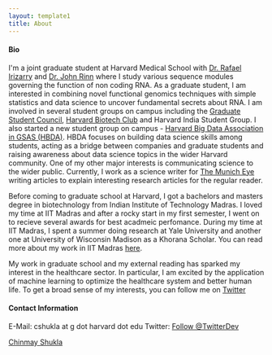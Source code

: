 ```yaml
---
layout: template1
title: About
---
```


#### Bio

I'm a joint graduate student at Harvard Medical School with [Dr. Rafael Irizarry](http://rafalab.github.io) and [Dr. John Rinn](http://rinnlab.com) where I study various sequence modules governing the function of non coding RNA. As a graduate student, I am interested in combining novel functional genomics techniques with simple statistics and data science to uncover fundamental secrets about RNA. I am involved in several student groups on campus including the [Graduate Student Council](http://gsc.fas.harvard.edu/people/chinmay-shukla), [Harvard Biotech Club](http://thebiotechclub.org/leadership-team/) and Harvard India Student Group. I also started a new student group on campus - [Harvard Big Data Association in GSAS (HBDA)](http://harvardbigdata.com). HBDA focuses on building data science skills among students, acting as a bridge between companies and graduate students and raising awareness about data science topics in the wider Harvard community. One of my other major interests is communicating science to the wider public. Currently, I work as a science writer for [The Munich Eye](http://themunicheye.com/global_scripts/contributors/index.php?contributor=Chinmay%20Shukla) writing articles to explain interesting research articles for the regular reader.

Before coming to graduate school at Harvard, I got a bachelors and masters degree in biotechnology from Indian Institute of Technology Madras. I loved my time at IIT Madras and after a rocky start in my first semester, I went on to recieve several awards for best acadmeic perfomance. During my time at IIT Madras, I spent a summer doing research at Yale University and another one at University of Wisconsin Madison as a Khorana Scholar. You can read more about my work in IIT Madras [here](http://openwetware.org/wiki/User:Chinmay_Shukla).

My work in graduate school and my external reading has sparked my interest in the healthcare sector. In particular, I am excited by the application of machine learning to optimize the healthcare system and better human life. To get a broad sense of my interests, you can follow me on [Twitter](https://twitter.com/cjshukla) 

#### Contact Information

E-Mail: cshukla at g dot harvard dot edu
Twitter: <a href="https://twitter.com/TwitterDev" class="twitter-follow-button" data-show-count="false">Follow @TwitterDev</a><script async src="//platform.twitter.com/widgets.js" charset="utf-8"></script>
<div class="LI-profile-badge"  data-version="v1" data-size="medium" data-locale="en_US" data-type="horizontal" data-theme="light" data-vanity="shuklachinmay"><a class="LI-simple-link" href='https://www.linkedin.com/in/shuklachinmay?trk=profile-badge'>Chinmay Shukla</a></div>